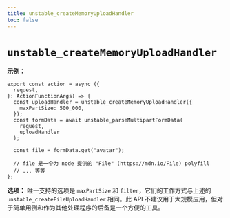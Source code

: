 ```yaml
---
title: unstable_createMemoryUploadHandler
toc: false
---
```


# `unstable_createMemoryUploadHandler`

**示例：**

```tsx
export const action = async ({
  request,
}: ActionFunctionArgs) => {
  const uploadHandler = unstable_createMemoryUploadHandler({
    maxPartSize: 500_000,
  });
  const formData = await unstable_parseMultipartFormData(
    request,
    uploadHandler
  );

  const file = formData.get("avatar");

  // file 是一个为 node 提供的 "File" (https://mdn.io/File) polyfill
  // ... 等等
};
```

**选项：** 唯一支持的选项是 `maxPartSize` 和 `filter`，它们的工作方式与上述的 `unstable_createFileUploadHandler` 相同。此 API 不建议用于大规模应用，但对于简单用例和作为其他处理程序的后备是一个方便的工具。